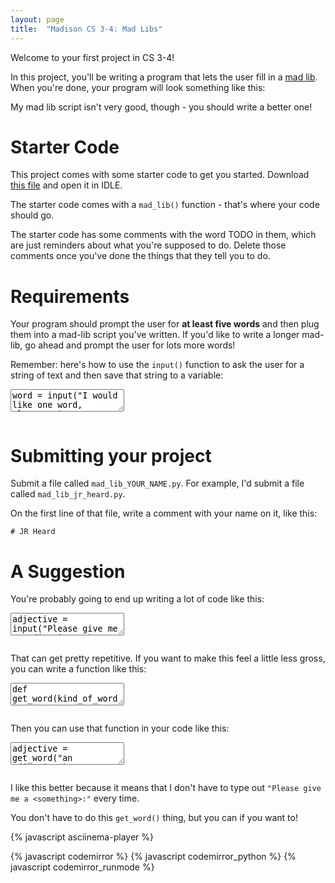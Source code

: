 ```yaml
---
layout: page
title:  "Madison CS 3-4: Mad Libs"
---
```


Welcome to your first project in CS 3-4!

In this project, you'll be writing a program that lets the user fill in a [mad lib](https://en.wikipedia.org/wiki/Mad_Libs#Format). When you're done, your program will look something like this:

<asciinema-player src="{{ site.baseurl }}/madlib.json" rows="10" cols="90" autoplay="true" loop="true"></asciinema-player>

My mad lib script isn't very good, though - you should write a better one!


Starter Code
============

This project comes with some starter code to get you started. Download [this file][starter-code] and open it in IDLE.

The starter code comes with a `mad_lib()` function - that's where your code should go.

The starter code has some comments with the word TODO in them, which are just reminders about what you're supposed to do. Delete those comments once you've done the things that they tell you to do.

Requirements
============

Your program should prompt the user for __at least five words__ and then plug them into a mad-lib script you've written. If you'd like to write a longer mad-lib, go ahead and prompt the user for lots more words!

Remember: here's how to use the `input()` function to ask the user for a string of text and then save that string to a variable:

<textarea class="hidden">
word = input("I would like one word, please: ")
</textarea>
<pre class="cm-s-friendship-bracelet"></pre>

Submitting your project
=======================

Submit a file called `mad_lib_YOUR_NAME.py`. For example, I'd submit a file called `mad_lib_jr_heard.py`.

On the first line of that file, write a comment with your name on it, like this:

```
# JR Heard
```


A Suggestion
==========

You're probably going to end up writing a lot of code like this:

<textarea class="hidden">
adjective = input("Please give me an adjective: ")
noun = input("Please give me a noun: ")
animal = input("Please give me an animal: ")
</textarea>
<pre class="cm-s-friendship-bracelet"></pre>

That can get pretty repetitive. If you want to make this feel a little less gross, you can write a function like this:

<textarea class="hidden">
def get_word(kind_of_word):
    return input("Please give me " + kind_of_word + ":")
</textarea>
<pre class="cm-s-friendship-bracelet"></pre>

Then you can use that function in your code like this:

<textarea class="hidden">
adjective = get_word("an adjective")
noun = get_word("a noun")
animal = get_word("an animal")
</textarea>
<pre class="cm-s-friendship-bracelet"></pre>

I like this better because it means that I don't have to type out `"Please give me a <something>:"` every time.

You don't have to do this `get_word()` thing, but you can if you want to!


[starter-code]: {{site.baseurl}}/python/mad_lib_starter_code.py

{% javascript asciinema-player %}


{% javascript codemirror %}
{% javascript codemirror_python %}
{% javascript codemirror_runmode %}
<script>
var textAreas = document.getElementsByTagName("textarea");
var pres = document.querySelectorAll("pre.cm-s-friendship-bracelet");

for (var i = 0; i < textAreas.length; i++) {
	CodeMirror.runMode(textAreas[i].value, "python", pres[i]);
}
</script>

